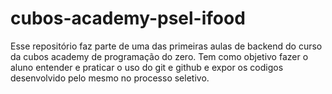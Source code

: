 # cubos-academy-psel-ifood
Esse repositório faz parte de uma das primeiras aulas de backend do curso da cubos academy de programação do zero.
Tem como objetivo fazer o aluno entender e praticar o uso do git e github e expor os codigos desenvolvido pelo mesmo no processo seletivo.
